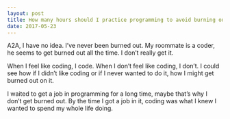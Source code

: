 ```yaml
---
layout: post
title: How many hours should I practice programming to avoid burning out?
date: 2017-05-23
---
```


<p>A2A, I have no idea. I’ve never been burned out. My roommate is a coder, he seems to get burned out all the time. I don’t really get it.</p><p>When I feel like coding, I code. When I don’t feel like coding, I don’t. I could see how if I didn’t like coding or if I never wanted to do it, how I might get burned out on it.</p><p>I waited to get a job in programming for a long time, maybe that’s why I don’t get burned out. By the time I got a job in it, coding was what I knew I wanted to spend my whole life doing.</p>
